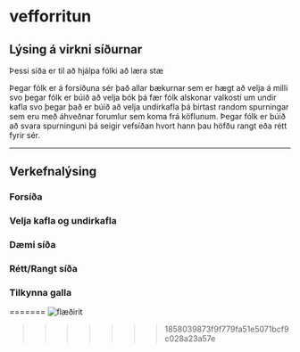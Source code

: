 # vefforritun

## Lýsing á virkni síðurnar
Þessi síða er til að hjálpa fólki að læra stæ

Þegar fólk er á forsíðuna sér það allar bækurnar sem er hægt að velja á milli
svo þegar fólk er búið að velja bók þá fær fólk alskonar valkosti um undir kafla
svo þegar það er búið að velja undirkafla þá birtast random spurningar sem
eru með áhveðnar forumlur sem koma frá köflunum.
Þegar fólk er búið að svara spurninguni þá seigir vefsíðan hvort hann þau höfðu 
rangt eða rétt fyrir sér.

---

## Verkefnalýsing

### Forsíða

### Velja kafla og undirkafla

### Dæmi síða

### Rétt/Rangt síða

### Tilkynna galla

=======
![flæðirit](https://media.discordapp.net/attachments/626442010060128257/753247507127074916/unknown.png)
>>>>>>> 1858039873f9f779fa51e5071bcf9c028a23a57e
